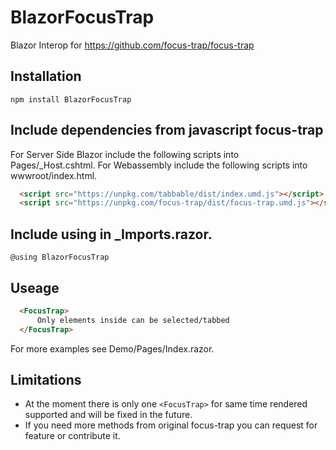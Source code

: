 # BlazorFocusTrap

Blazor Interop for https://github.com/focus-trap/focus-trap

## Installation

```
npm install BlazorFocusTrap
```

## Include dependencies from javascript focus-trap

For Server Side Blazor include the following scripts into Pages/_Host.cshtml.
For Webassembly include the following scripts into wwwroot/index.html.
```html
  <script src="https://unpkg.com/tabbable/dist/index.umd.js"></script>
  <script src="https://unpkg.com/focus-trap/dist/focus-trap.umd.js"></script>
```

## Include using in _Imports.razor.
```
@using BlazorFocusTrap
```

## Useage
```html
  <FocusTrap>
      Only elements inside can be selected/tabbed
  </FocusTrap>
```
For more examples see Demo/Pages/Index.razor.

## Limitations
- At the moment there is only one `<FocusTrap>` for same time rendered supported and will be fixed in the future.
- If you need more methods from original focus-trap you can request for feature or contribute it.